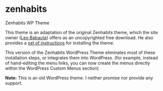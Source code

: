 # zenhabits
Zenhabits WP Theme

This theme is an adaptation of the original Zenhabits theme, which the site owner (<a href="http://leobabauta.com/" target="_blank">Leo Babauta</a>) offers as an uncopyrighted free download. He also provides a <a href="http://zenhabits.net/install/" target="_blank">set of instructions</a> for installing the theme.

This version of the Zenhabits WordPress Theme eliminates most of these installation steps, or integrates them into WordPress. (for example, instead of hand-editing the menu links, you can now create the menus directly within the WordPress Custom Menus section)

<strong>Note:</strong> This is an old WordPress theme. I neither promise nor provide any support.
